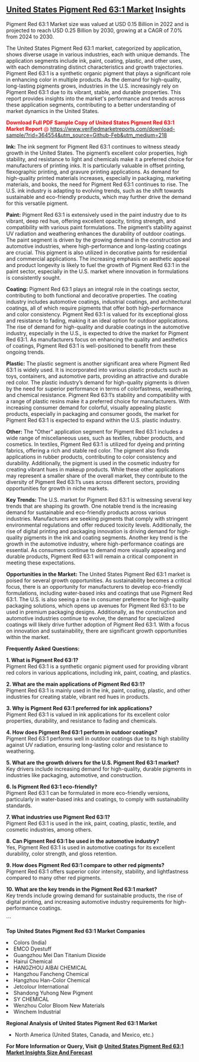 <h2><a href="https://www.verifiedmarketreports.com/download-sample/?rid=364554&amp;utm_source=Github-Feb&amp;utm_medium=218" target="_blank">United States Pigment Red 63:1 Market</a> Insights</h2><p>Pigment Red 63:1 Market size was valued at USD 0.15 Billion in 2022 and is projected to reach USD 0.25 Billion by 2030, growing at a CAGR of 7.0% from 2024 to 2030.</p><p> <p>The United States Pigment Red 63:1 market, categorized by application, shows diverse usage in various industries, each with unique demands. The application segments include ink, paint, coating, plastic, and other uses, with each demonstrating distinct characteristics and growth trajectories. Pigment Red 63:1 is a synthetic organic pigment that plays a significant role in enhancing color in multiple products. As the demand for high-quality, long-lasting pigments grows, industries in the U.S. increasingly rely on Pigment Red 63:1 due to its vibrant, stable, and durable properties. This report provides insights into the market's performance and trends across these application segments, contributing to a better understanding of market dynamics in the United States. <p><span class=""><span style="color: #ff0000;"><strong>Download Full PDF Sample Copy of United States Pigment Red 63:1 Market Report</strong> @ </span><a href="https://www.verifiedmarketreports.com/download-sample/?rid=364554&amp;utm_source=Github-Feb&amp;utm_medium=218" target="_blank">https://www.verifiedmarketreports.com/download-sample/?rid=364554&amp;utm_source=Github-Feb&amp;utm_medium=218</a></span></p></p> <p><strong>Ink:</strong> The ink segment for Pigment Red 63:1 continues to witness steady growth in the United States. The pigment’s excellent color properties, high stability, and resistance to light and chemicals make it a preferred choice for manufacturers of printing inks. It is particularly valuable in offset printing, flexographic printing, and gravure printing applications. As demand for high-quality printed materials increases, especially in packaging, marketing materials, and books, the need for Pigment Red 63:1 continues to rise. The U.S. ink industry is adapting to evolving trends, such as the shift towards sustainable and eco-friendly products, which may further drive the demand for this versatile pigment. <p><strong>Paint:</strong> Pigment Red 63:1 is extensively used in the paint industry due to its vibrant, deep red hue, offering excellent opacity, tinting strength, and compatibility with various paint formulations. The pigment’s stability against UV radiation and weathering enhances the durability of outdoor coatings. The paint segment is driven by the growing demand in the construction and automotive industries, where high-performance and long-lasting coatings are crucial. This pigment is also utilized in decorative paints for residential and commercial applications. The increasing emphasis on aesthetic appeal and product longevity is likely to fuel the growth of Pigment Red 63:1 in the paint sector, especially in the U.S. market where innovation in formulations is consistently sought. <p><strong>Coating:</strong> Pigment Red 63:1 plays an integral role in the coatings sector, contributing to both functional and decorative properties. The coating industry includes automotive coatings, industrial coatings, and architectural coatings, all of which require pigments that offer both high-performance and color consistency. Pigment Red 63:1 is valued for its exceptional gloss and resistance to fading, making it an ideal option for outdoor applications. The rise of demand for high-quality and durable coatings in the automotive industry, especially in the U.S., is expected to drive the market for Pigment Red 63:1. As manufacturers focus on enhancing the quality and aesthetics of coatings, Pigment Red 63:1 is well-positioned to benefit from these ongoing trends. <p><strong>Plastic:</strong> The plastic segment is another significant area where Pigment Red 63:1 is widely used. It is incorporated into various plastic products such as toys, containers, and automotive parts, providing an attractive and durable red color. The plastic industry’s demand for high-quality pigments is driven by the need for superior performance in terms of colorfastness, weathering, and chemical resistance. Pigment Red 63:1’s stability and compatibility with a range of plastic resins make it a preferred choice for manufacturers. With increasing consumer demand for colorful, visually appealing plastic products, especially in packaging and consumer goods, the market for Pigment Red 63:1 is expected to expand within the U.S. plastic industry. <p><strong>Other:</strong> The "Other" application segment for Pigment Red 63:1 includes a wide range of miscellaneous uses, such as textiles, rubber products, and cosmetics. In textiles, Pigment Red 63:1 is utilized for dyeing and printing fabrics, offering a rich and stable red color. The pigment also finds applications in rubber products, contributing to color consistency and durability. Additionally, the pigment is used in the cosmetic industry for creating vibrant hues in makeup products. While these other applications may represent a smaller share of the overall market, they contribute to the diversity of Pigment Red 63:1’s uses across different sectors, providing opportunities for growth in niche markets. <p><strong>Key Trends:</strong> The U.S. market for Pigment Red 63:1 is witnessing several key trends that are shaping its growth. One notable trend is the increasing demand for sustainable and eco-friendly products across various industries. Manufacturers are seeking pigments that comply with stringent environmental regulations and offer reduced toxicity levels. Additionally, the rise of digital printing and packaging innovation is driving demand for high-quality pigments in the ink and coating segments. Another key trend is the growth in the automotive industry, where high-performance coatings are essential. As consumers continue to demand more visually appealing and durable products, Pigment Red 63:1 will remain a critical component in meeting these expectations. <p><strong>Opportunities in the Market:</strong> The United States Pigment Red 63:1 market is poised for several growth opportunities. As sustainability becomes a critical focus, there is an opportunity for manufacturers to develop eco-friendly formulations, including water-based inks and coatings that use Pigment Red 63:1. The U.S. is also seeing a rise in consumer preference for high-quality packaging solutions, which opens up avenues for Pigment Red 63:1 to be used in premium packaging designs. Additionally, as the construction and automotive industries continue to evolve, the demand for specialized coatings will likely drive further adoption of Pigment Red 63:1. With a focus on innovation and sustainability, there are significant growth opportunities within the market. <p><strong>Frequently Asked Questions:</strong></p> <p><strong>1. What is Pigment Red 63:1?</strong><br> Pigment Red 63:1 is a synthetic organic pigment used for providing vibrant red colors in various applications, including ink, paint, coating, and plastics.</p> <p><strong>2. What are the main applications of Pigment Red 63:1?</strong><br> Pigment Red 63:1 is mainly used in the ink, paint, coating, plastic, and other industries for creating stable, vibrant red hues in products.</p> <p><strong>3. Why is Pigment Red 63:1 preferred for ink applications?</strong><br> Pigment Red 63:1 is valued in ink applications for its excellent color properties, durability, and resistance to fading and chemicals.</p> <p><strong>4. How does Pigment Red 63:1 perform in outdoor coatings?</strong><br> Pigment Red 63:1 performs well in outdoor coatings due to its high stability against UV radiation, ensuring long-lasting color and resistance to weathering.</p> <p><strong>5. What are the growth drivers for the U.S. Pigment Red 63:1 market?</strong><br> Key drivers include increasing demand for high-quality, durable pigments in industries like packaging, automotive, and construction.</p> <p><strong>6. Is Pigment Red 63:1 eco-friendly?</strong><br> Pigment Red 63:1 can be formulated in more eco-friendly versions, particularly in water-based inks and coatings, to comply with sustainability standards.</p> <p><strong>7. What industries use Pigment Red 63:1?</strong><br> Pigment Red 63:1 is used in the ink, paint, coating, plastic, textile, and cosmetic industries, among others.</p> <p><strong>8. Can Pigment Red 63:1 be used in the automotive industry?</strong><br> Yes, Pigment Red 63:1 is used in automotive coatings for its excellent durability, color strength, and gloss retention.</p> <p><strong>9. How does Pigment Red 63:1 compare to other red pigments?</strong><br> Pigment Red 63:1 offers superior color intensity, stability, and lightfastness compared to many other red pigments.</p> <p><strong>10. What are the key trends in the Pigment Red 63:1 market?</strong><br> Key trends include growing demand for sustainable products, the rise of digital printing, and increasing automotive industry requirements for high-performance coatings.</p> ```</p><p><strong>Top United States Pigment Red 63:1 Market Companies</strong></p><div data-test-id=""><p><li>Colors (India)</li><li> EMCO Dyestuff</li><li> Guangzhou Mei Dan Titanium Dioxide</li><li> Hairui Chemical</li><li> HANGZHOU AIBAI CHEMICAL</li><li> Hangzhou Fancheng Chemical</li><li> Hangzhou Han-Color Chemical</li><li> Jetcolour International</li><li> Shandong Yuhong New Pigment</li><li> SY CHEMICAL</li><li> Wenzhou Color Bloom New Materials</li><li> Winchem Industrial</li></p><div><strong>Regional Analysis of&nbsp;United States Pigment Red 63:1 Market</strong></div><ul><li dir="ltr"><p dir="ltr">North America&nbsp;(United States, Canada, and Mexico, etc.)</p></li></ul><p><strong>For More Information or Query, Visit @&nbsp;</strong><strong><a href="https://www.verifiedmarketreports.com/product/pigment-red-63-1-market/?utm_source=Github-Feb&amp;utm_medium=218" target="_blank">United States Pigment Red 63:1 Market Insights Size And Forecast</a></strong></p></div>
